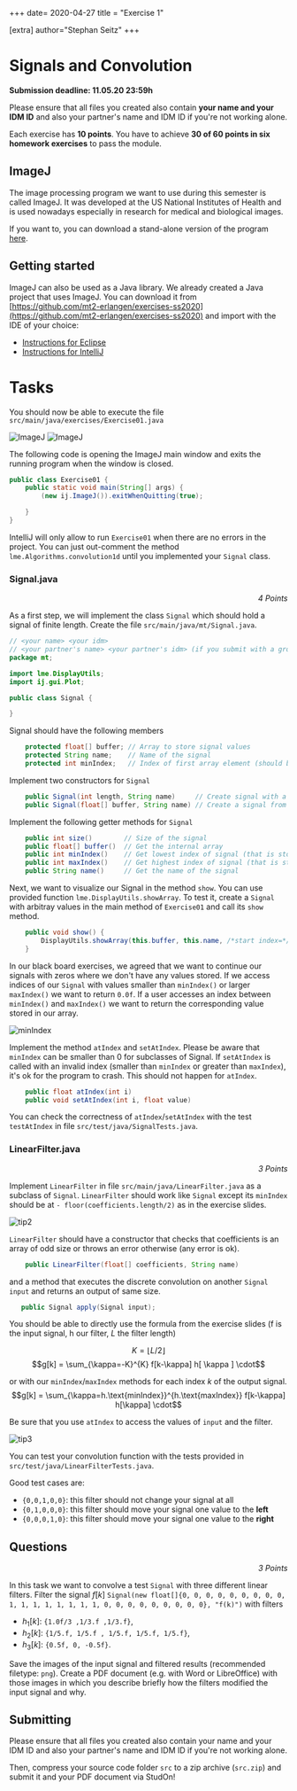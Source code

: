 +++
date= 2020-04-27
title = "Exercise 1"

[extra]
author="Stephan Seitz"
+++


# Signals and Convolution

**Submission deadline: 11.05.20 23:59h**

Please ensure that all files you created also contain **your name and your IDM ID** and also your partner's name and IDM ID if you're not working alone.

Each exercise has **10 points**. You have to achieve **30 of 60 points in six homework exercises** to pass the module.

## ImageJ

The image processing program we want to use during this semester is called ImageJ.
It was developed at the US National Institutes of Health and is used nowadays especially in research 
for medical and biological images.

If you want to, you can download a stand-alone version of the program [here](https://fiji.sc/).

## Getting started

ImageJ can also be used as a Java library.
We already created a Java project that uses ImageJ.
You can download it from [https://github.com/mt2-erlangen/exercises-ss2020](https://github.com/mt2-erlangen/exercises-ss2020) and import with the IDE of your choice:


 - [Instructions for Eclipse](../import_eclipse)
 - [Instructions for IntelliJ](../import_intellij)

# Tasks
<!--Standard project layout-->
<!--http://maven.apache.org/guides/introduction/introduction-to-the-standard-directory-layout.html-->
You should now be able to execute the file `src/main/java/exercises/Exercise01.java`

![ImageJ](../import_eclipse/run.png)
![ImageJ](../import_eclipse/imagej.png)

The following code is opening the ImageJ main window and exits the running program when the window is closed.
```java
public class Exercise01 {
    public static void main(String[] args) {
        (new ij.ImageJ()).exitWhenQuitting(true);

    }
}
```

IntelliJ will only allow to run `Exercise01` when there are no errors in the project. You can just out-comment the method `lme.Algorithms.convolution1d` until you implemented your `Signal` class.

### Signal.java

<P align="right"><i>4 Points</i>

As a first step, we will implement the class `Signal` 
which should hold a signal of finite length.
Create the file `src/main/java/mt/Signal.java`.

```java
// <your name> <your idm>
// <your partner's name> <your partner's idm> (if you submit with a group partner)
package mt;

import lme.DisplayUtils;
import ij.gui.Plot;

public class Signal {

}
```

Signal should have the following members

```java
    protected float[] buffer; // Array to store signal values
    protected String name;    // Name of the signal
    protected int minIndex;   // Index of first array element (should be 0 for signals)
```

Implement two constructors for `Signal`

```java
    public Signal(int length, String name)     // Create signal with a certain length (set values later)
    public Signal(float[] buffer, String name) // Create a signal from a provided array
```

Implement the following getter methods for `Signal`
    
```java
    public int size()        // Size of the signal
    public float[] buffer()  // Get the internal array 
    public int minIndex()    // Get lowest index of signal (that is stored in buffer)
    public int maxIndex()    // Get highest index of signal (that is stored in buffer)
    public String name()     // Get the name of the signal
```

Next, we want to visualize our Signal in the method `show`. You can use provided function `lme.DisplayUtils.showArray`.
To test it, create a `Signal` with arbitray values in the main method of `Exercise01` and call its `show` method.

```java
    public void show() {
        DisplayUtils.showArray(this.buffer, this.name, /*start index=*/0, /*distance between values=*/1);
    }
```

In our black board exercises, we agreed that we want to continue our signals with zeros where we don't have any values stored.
If we access indices of our `Signal` with values smaller than `minIndex()` or larger `maxIndex()` we want to return `0.0f`.
If a user accesses an index between `minIndex()` and `maxIndex()` we want to return the corresponding value stored in our array.


![minIndex](../signal-min-max.png)

Implement the method `atIndex` and `setAtIndex`. Please be aware that `minIndex` can be smaller than 0 for subclasses of Signal.
If `setAtIndex` is called with an invalid index (smaller than `minIndex` or greater than `maxIndex`), it's ok for the program to crash.
This should not happen for `atIndex`.

```java
    public float atIndex(int i)
    public void setAtIndex(int i, float value)
```

You can check the correctness of `atIndex`/`setAtIndex` with the test `testAtIndex` in file `src/test/java/SignalTests.java`.

### LinearFilter.java

<P align="right"><i>3 Points</i>

 Implement `LinearFilter` in file `src/main/java/LinearFilter.java` as a subclass of `Signal`.
 `LinearFilter` should work like `Signal` except its `minIndex` should be at `- floor(coefficients.length/2)` as in the exercise slides.

 ![tip2](../tip2.png)

`LinearFilter` should have a constructor that checks that coefficients is an array of odd size or throws an error otherwise (any error is ok).
```java
    public LinearFilter(float[] coefficients, String name)
```
and a method that executes the discrete convolution on another `Signal input` and returns an output of same size.
 ```java
    public Signal apply(Signal input);
 ```

 You should be able to directly use the formula from the exercise slides (f is the input signal, h our filter, $L$ the filter length)

 $$K = \lfloor L/2 \rfloor$$
 $$g[k] = \sum_{\kappa=-K}^{K} f[k-\kappa] h[ \kappa ] \cdot$$

 or with our `minIndex`/`maxIndex` methods for each index $k$ of the output signal.
 $$g[k] = \sum_{\kappa=h.\text{minIndex}}^{h.\text{maxIndex}} f[k-\kappa] h[\kappa] \cdot$$

Be sure that you use `atIndex` to access the values of `input` and the filter.

 ![tip3](../tip3.png)

You can test your convolution function with the tests provided in `src/test/java/LinearFilterTests.java`.

Good test cases are:

- `{0,0,1,0,0}`: this filter should not change your signal at all
- `{0,1,0,0,0}`: this filter should move your signal one value to the **left**
- `{0,0,0,1,0}`: this filter should move your signal one value to the **right**

## Questions

<P align="right"><i>3 Points</i>

In this task we want to convolve a test `Signal` with three different linear filters.
Filter the signal $f[k]$  `Signal(new float[]{0, 0, 0, 0, 0, 0, 0, 0, 0, 1, 1, 1, 1, 1, 1, 1, 1, 0, 0, 0, 0, 0, 0, 0, 0, 0}, "f(k)")`
with filters

 - $h_1[k]$: `{1.0f/3 ,1/3.f ,1/3.f}`,
 - $h_2[k]$: `{1/5.f, 1/5.f , 1/5.f, 1/5.f, 1/5.f}`,
 - $h_3[k]$: `{0.5f, 0, -0.5f}`.

Save the images of the input signal and filtered results (recommended filetype: `png`).
Create a PDF document (e.g. with Word or LibreOffice) with those images in which you describe briefly how the filters modified the input signal and why.

## Submitting

Please ensure that all files you created also contain your name and your IDM ID and also your partner's name and IDM ID if you're not working alone.

Then, compress your source code folder `src` to a zip archive (`src.zip`) and submit it and your PDF document via StudOn!
